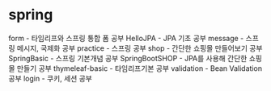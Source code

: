 # spring
form - 타임리프와 스프링 통합 폼 공부
HelloJPA - JPA 기초 공부
message - 스프링 메시지, 국제화 공부
practice - 스프링 공부
shop - 간단한 쇼핑몰 만들어보기 공부
SpringBasic - 스프링 기본개념 공부
SpringBootSHOP - JPA를 사용해 간단한 쇼핑몰 만들기 공부
thymeleaf-basic - 타임리프기본 공부
validation - Bean Validation 공부
login - 쿠키, 세션 공부